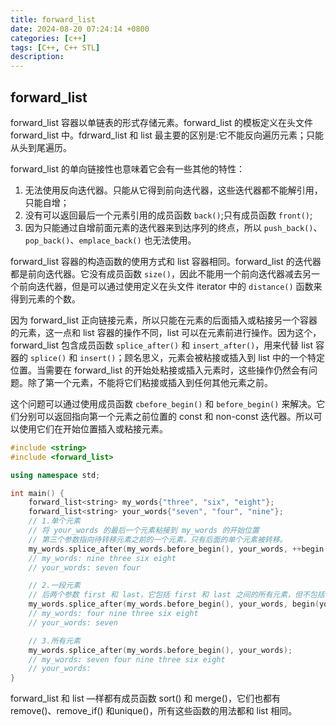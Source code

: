 ```yaml
---
title: forward_list
date: 2024-08-20 07:24:14 +0800
categories: [c++]
tags: [C++, C++ STL]
description: 
---
```

## forward_list

forward_list 容器以单链表的形式存储元素。forward_list 的模板定义在头文件 forward_list 中。fdrward_list 和 list 最主要的区别是:它不能反向遍历元素；只能从头到尾遍历。

forward_list 的单向链接性也意味着它会有一些其他的特性：

1. 无法使用反向迭代器。只能从它得到前向迭代器，这些迭代器都不能解引用，只能自增；
2. 没有可以返回最后一个元素引用的成员函数 `back()`;只有成员函数 `front()`;
3. 因为只能通过自增前面元素的迭代器来到达序列的终点，所以 `push_back()`、`pop_back()`、`emplace_back()` 也无法使用。

forward_list 容器的构造函数的使用方式和 list 容器相同。forward_list 的迭代器都是前向迭代器。它没有成员函数 `size()`，因此不能用一个前向迭代器减去另一个前向迭代器，但是可以通过使用定义在头文件 iterator 中的 `distance()` 函数来得到元素的个数。

因为 forward_list 正向链接元素，所以只能在元素的后面插入或粘接另一个容器的元素，这一点和 list 容器的操作不同，list 可以在元素前进行操作。因为这个，forward_list 包含成员函数 `splice_after()` 和 `insert_after()`，用来代替 list 容器的 `splice()` 和 `insert()`；顾名思义，元素会被粘接或插入到 list 中的一个特定位置。当需要在 forward_list 的开始处粘接或插入元素时，这些操作仍然会有问题。除了第一个元素，不能将它们粘接或插入到任何其他元素之前。

这个问题可以通过使用成员函数 `cbefore_begin()` 和 `before_begin()` 来解决。它们分别可以返回指向第一个元素之前位置的 const 和 non-const 迭代器。所以可以使用它们在开始位置插入或粘接元素。

```c++
#include <string>
#include <forward_list>

using namespace std;

int main() {
    forward_list<string> my_words{"three", "six", "eight"};
    forward_list<string> your_words{"seven", "four", "nine"};
    // 1.单个元素
    // 将 your_words 的最后一个元素粘接到 my_words 的开始位置
    // 第三个参数指向待转移元素之前的一个元素，只有后面的单个元素被转移。
    my_words.splice_after(my_words.before_begin(), your_words, ++begin(your_words));
    // my_words: nine three six eight
    // your_words: seven four

    // 2.一段元素
    // 后两个参数 first 和 last，它包括 first 和 last 之间的所有元素，但不包括 first 和 last 元素本身
    my_words.splice_after(my_words.before_begin(), your_words, begin(your_words), end(your_words));
    // my_words: four nine three six eight
    // your_words: seven

    // 3.所有元素
    my_words.splice_after(my_words.before_begin(), your_words);
    // my_words: seven four nine three six eight
    // your_words: 
}
```

forward_list 和 list —样都有成员函数 sort() 和 merge()，它们也都有 remove()、remove_if() 和unique()，所有这些函数的用法都和 list 相同。
